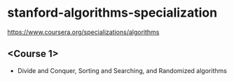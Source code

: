 # stanford-algorithms-specialization
https://www.coursera.org/specializations/algorithms

## &lt;Course 1&gt;
- Divide and Conquer, Sorting and Searching, and Randomized algorithms
